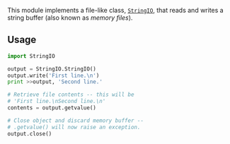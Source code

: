 This module implements a file-like class, [`StringIO`](https://docs.python.org/2/library/stringio.html#StringIO.StringIO), that reads and writes a string buffer (also known as *memory files*).



## Usage

```python
import StringIO

output = StringIO.StringIO()
output.write('First line.\n')
print >>output, 'Second line.'

# Retrieve file contents -- this will be
# 'First line.\nSecond line.\n'
contents = output.getvalue()

# Close object and discard memory buffer --
# .getvalue() will now raise an exception.
output.close()
```

